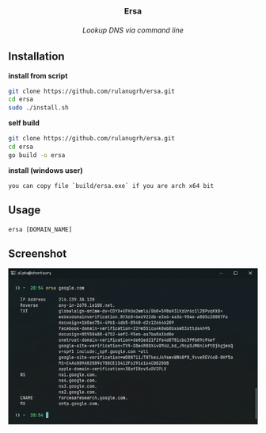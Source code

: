 <h3 align="center"> Ersa </h3>
<h6 align="center"> Lookup DNS via command line </h6>

## Installation
**install from script**
```bash
git clone https://github.com/rulanugrh/ersa.git
cd ersa
sudo ./install.sh
```

**self build**
```bash
git clone https://github.com/rulanugrh/ersa.git
cd ersa
go build -o ersa
```

**install (windows user)**
```
you can copy file `build/ersa.exe` if you are arch x64 bit
```

## Usage
```
ersa [DOMAIN_NAME]
```

## Screenshot
<div align="center">
    <img src=".github/ss.jpg" />
</div>
